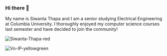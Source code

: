 ### Hi there 👋
My name is Siwanta Thapa and I am a senior studying Electrical Engineering at Columbia University.
I thoroughly enjoyed my computer science courses last semester and have decided to join the community!

![Siwanta-Thapa-red](https://user-images.githubusercontent.com/113737533/217113184-7fdaa15f-5350-4272-8854-cd8125b43863.svg)

<!--
**Siwanta/Siwanta** is a ✨ _special_ ✨ repository because its `README.md` (this file) appears on your GitHub profile.

Here are some ideas to get you started:

- 🔭 I’m currently working on ...
- 🌱 I’m currently learning ...
- 👯 I’m looking to collaborate on ...
- 🤔 I’m looking for help with ...
- 💬 Ask me about ...
- 📫 How to reach me: ...
- 😄 Pronouns: ...
- ⚡ Fun fact: ...
-->
![Vo-IP-yellowgreen](https://user-images.githubusercontent.com/113737533/220429955-6c742123-bc20-412c-be97-3f2db211f6da.svg)
